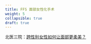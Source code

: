 ```yaml
---
title: FFS 面部女性化手术
weight: 5
collapsible: true
draft: true
---
```


北医三院：[跨性别女性如何让面部更柔美？](https://mp.weixin.qq.com/s/L-ViMDYNLycgIMc4SJQHvQ)
